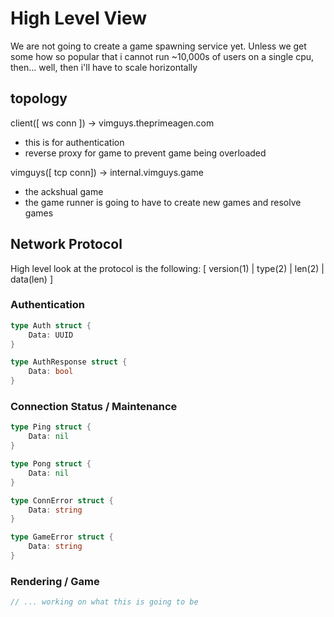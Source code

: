 # High Level View
We are not going to create a game spawning service yet.  Unless we get some how
so popular that i cannot run ~10,000s of users on a single cpu, then... well,
then i'll have to scale horizontally

## topology
client([ ws conn ]) -> vimguys.theprimeagen.com
* this is for authentication
* reverse proxy for game to prevent game being overloaded

vimguys([ tcp conn]) -> internal.vimguys.game
* the ackshual game
* the game runner is going to have to create new games and resolve games

## Network Protocol
High level look at the protocol is the following:
[ version(1) | type(2) | len(2) | data(len) ]

### Authentication
```go
type Auth struct {
    Data: UUID
}

type AuthResponse struct {
    Data: bool
}
```

### Connection Status / Maintenance
```go
type Ping struct {
    Data: nil
}

type Pong struct {
    Data: nil
}

type ConnError struct {
    Data: string
}

type GameError struct {
    Data: string
}
```

### Rendering / Game
```go
// ... working on what this is going to be
```
